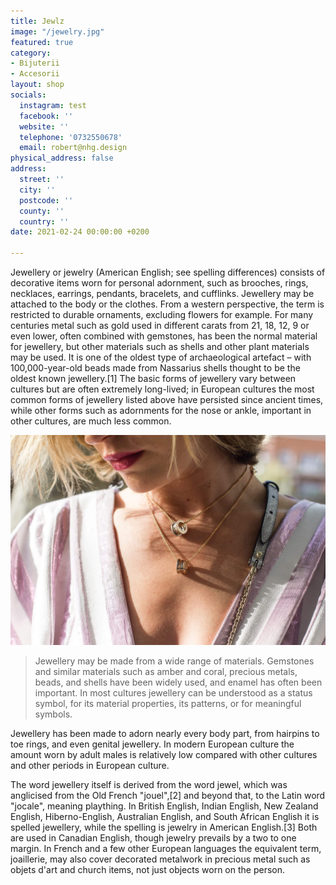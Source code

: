 ```yaml
---
title: Jewlz
image: "/jewelry.jpg"
featured: true
category:
- Bijuterii
- Accesorii
layout: shop
socials:
  instagram: test
  facebook: ''
  website: ''
  telephone: '0732550678'
  email: robert@nhg.design
physical_address: false
address:
  street: ''
  city: ''
  postcode: ''
  county: ''
  country: ''
date: 2021-02-24 00:00:00 +0200

---
```

Jewellery or jewelry (American English; see spelling differences) consists of decorative items worn for personal adornment, such as brooches, rings, necklaces, earrings, pendants, bracelets, and cufflinks. Jewellery may be attached to the body or the clothes. From a western perspective, the term is restricted to durable ornaments, excluding flowers for example. For many centuries metal such as gold used in different carats from 21, 18, 12, 9 or even lower, often combined with gemstones, has been the normal material for jewellery, but other materials such as shells and other plant materials may be used. It is one of the oldest type of archaeological artefact – with 100,000-year-old beads made from Nassarius shells thought to be the oldest known jewellery.[1] The basic forms of jewellery vary between cultures but are often extremely long-lived; in European cultures the most common forms of jewellery listed above have persisted since ancient times, while other forms such as adornments for the nose or ankle, important in other cultures, are much less common.

![Jewlz](/images/shops/jewelry.jpg)

> Jewellery may be made from a wide range of materials. Gemstones and similar materials such as amber and coral, precious metals, beads, and shells have been widely used, and enamel has often been important. In most cultures jewellery can be understood as a status symbol, for its material properties, its patterns, or for meaningful symbols. 

Jewellery has been made to adorn nearly every body part, from hairpins to toe rings, and even genital jewellery. In modern European culture the amount worn by adult males is relatively low compared with other cultures and other periods in European culture.

The word jewellery itself is derived from the word jewel, which was anglicised from the Old French "jouel",[2] and beyond that, to the Latin word "jocale", meaning plaything. In British English, Indian English, New Zealand English, Hiberno-English, Australian English, and South African English it is spelled jewellery, while the spelling is jewelry in American English.[3] Both are used in Canadian English, though jewelry prevails by a two to one margin. In French and a few other European languages the equivalent term, joaillerie, may also cover decorated metalwork in precious metal such as objets d'art and church items, not just objects worn on the person.